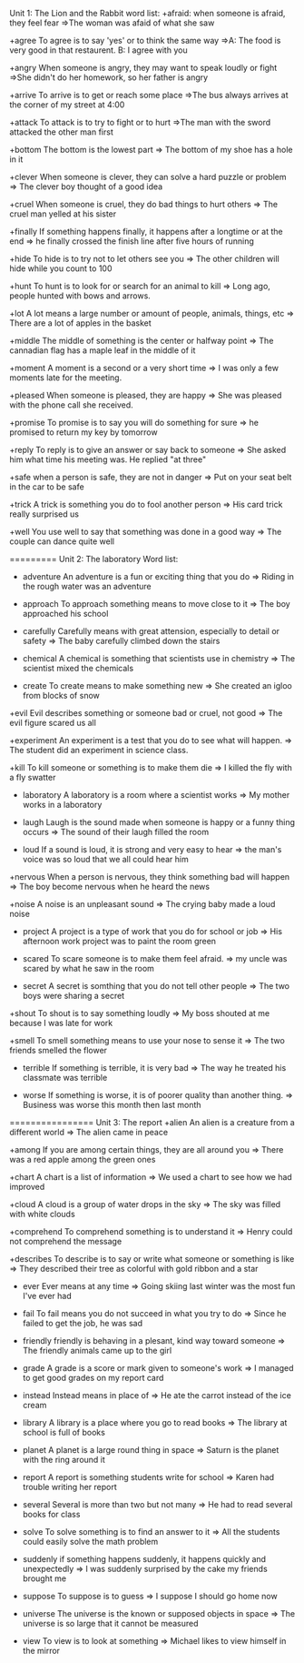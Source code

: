 Unit 1: The Lion and the Rabbit
word list:
+afraid: 
when someone is afraid, they feel fear
=>The woman was afaid of what she saw

+agree
To agree is to say 'yes' or to think the same way
=>A: The food is very good in that restaurent. B: I agree with you

+angry
When someone is angry, they may want to speak loudly or fight
=>She didn't do her homework, so her father is angry

+arrive
To arrive is to get or reach some place
=>The bus always arrives at the corner of my street at 4:00

+attack
To attack is to try to fight or to hurt
=>The man with the sword attacked the other man first

+bottom
The bottom is the lowest part
=> The bottom of my shoe has a hole in it

+clever
When someone is clever, they can solve a hard puzzle or problem
=> The clever boy thought of a good idea

+cruel
When someone is cruel, they do bad things to hurt others
=> The cruel man yelled at his sister

+finally
If something happens finally, it happens after a longtime or at the end
=> he finally crossed the finish line after five hours of running

+hide
To hide is to try not to let others see you
=> The other children will hide while you count to 100

+hunt
To hunt is to look for or search for an animal to kill
=> Long ago, people hunted with bows and arrows.

+lot
A lot means a large number or amount of people, animals, things, etc
=> There are a lot of apples in the basket

+middle
The middle of something is the center or halfway point
=> The cannadian flag has a maple leaf in the middle of it

+moment
A moment is a second or a very short time
=> I was only a few moments late for the meeting.

+pleased
When someone is pleased, they are happy
=> She was pleased with the phone call she received.

+promise
To promise is to say you will do something for sure
=> he promised to return my key by tomorrow

+reply
To reply is to give an answer or say back to someone
=> She asked him what time his meeting was. He replied "at three"

+safe
when a person is safe, they are not in danger
=> Put on your seat belt in the car to be safe

+trick
A trick is something you do to fool another person
=> His card trick really surprised us

+well
You use well to say that something was done in a good way
=> The couple can dance quite well

=========
Unit 2: The laboratory
Word list:

+ adventure
An adventure is a fun or exciting thing that you do
=> Riding in the rough water was an adventure

+ approach
To approach something means to move close to it
=> The boy approached his school

+ carefully
Carefully means with great attension, especially to detail or safety
=> The baby carefully climbed down the stairs

+ chemical
A chemical is something that scientists use in chemistry
=> The scientist mixed the chemicals

+ create
To create means to make something new
=> She created an igloo from blocks of snow

+evil
Evil describes something or someone bad or cruel, not good
=> The evil figure scared us all

+experiment
An experiment is a test that you do to see what will happen.
=> The student did an experiment in science class.

+kill
To kill someone or something is to make them die
=> I killed the fly with a fly swatter

+ laboratory
A laboratory is a room where a scientist works
=> My mother works in a laboratory

+ laugh
Laugh is the sound made when someone is happy or a funny thing occurs
=> The sound of their laugh filled the room

+ loud 
If a sound is loud, it is strong and very easy to hear
=> the man's voice was so loud that we all could hear him

+nervous
When a person is nervous, they think something bad will happen
=> The boy become nervous when he heard the news

+noise
A noise is an unpleasant sound
=> The crying baby made a loud noise

+ project
A project is a type of work that you do for school or job
=> His afternoon work project was to paint the room green

+ scared
To scare someone is to make them feel afraid.
=> my uncle was scared by what he saw in the room

+ secret
A secret is somthing that you do not tell other people
=> The two boys were sharing a secret

+shout
To shout is to say something loudly
=> My boss shouted at me because I was late for work

+smell
To smell something means to use your nose to sense it
=> The two friends smelled the flower

+ terrible
If something is terrible, it is very bad 
=> The way he treated his classmate was terrible

+ worse
If something is worse, it is of poorer quality than another thing.
=> Business was worse this month then last month

================
Unit 3: The report
+alien
An alien is a creature from a different world
=> The alien came in peace

+among
If you are among certain things, they are all around you
=> There was a red apple among the green ones

+chart
A chart is a list of information
=> We used a chart to see how we had improved

+cloud
A cloud is a group of water drops in the sky
=> The sky was filled with white clouds

+comprehend
To comprehend something is to understand it
=> Henry could not comprehend the message

+describes
To describe is to say or write what someone or something is like
=> They described their tree as colorful with gold ribbon and a star

+ ever
Ever means at any time
=> Going skiing last winter was the most fun I've ever had

+ fail
To fail means you do not succeed in what you try to do
=> Since he failed to get the job, he was sad

+ friendly
friendly is behaving in a plesant, kind way toward someone
=> The friendly animals came up to the girl

+ grade
A grade is a score or mark given to someone's work
=> I managed to get good grades on my report card

+ instead
Instead means in place of
=> He ate the carrot instead of the ice cream

+ library
A library is a place where you go to read books
=> The library at school is full of books

+ planet
A planet is  a large round thing in space
=> Saturn is the planet with the ring around it

+ report
A report is something students write for school
=> Karen had trouble writing her report

+ several
Several is more than two but not many
=> He had to read several books for class

+ solve
To solve something is to find an answer to it
=> All the students could easily solve the math problem

+ suddenly
if something happens suddenly, it happens quickly and unexpectedly
=> I was suddenly surprised by the cake my friends brought me

+ suppose
To suppose is to guess
=> I suppose I should go home now

+ universe
The universe is the known or supposed objects in  space
=> The universe is so large that it cannot be measured

+ view
To view is to look at something
=> Michael likes to view himself in the mirror